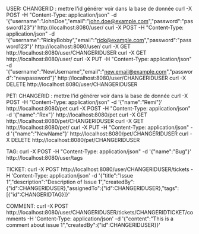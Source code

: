 USER:
CHANGERID : mettre l'id générer voir dans la base de donnée
curl -X POST -H "Content-Type: application/json" -d '{"username":"JohnDoe","email":"john.doe@example.com","password":"password123"}' http://localhost:8080/user/
curl -X POST -H "Content-Type: application/json" -d '{"username":"RickyBobby","email":"rick@example.com","password":"password123"}' http://localhost:8080/user/
curl -X GET http://localhost:8080/user/CHANGERIDUSER
curl -X GET http://localhost:8080/user/
curl -X PUT -H "Content-Type: application/json" -d '{"username":"NewUsername","email":"new.email@example.com","password":"newpassword"}' http://localhost:8080/user/CHANGERIDUSER
curl -X DELETE http://localhost:8080/user/CHANGERIDUSER

PET:
CHANGERID : mettre l'id générer voir dans la base de donnée
curl -X POST -H "Content-Type: application/json" -d '{"name":"Remi"}' http://localhost:8080/pet
curl -X POST -H "Content-Type: application/json" -d '{"name":"Rex"}' http://localhost:8080/pet
curl -X GET http://localhost:8080/pet/CHANGERIDUSER
curl -X GET http://localhost:8080/pet/
curl -X PUT -H "Content-Type: application/json" -d '{"name":"NewName"}' http://localhost:8080/pet/CHANGERIDUSER
curl -X DELETE http://localhost:8080/pet/CHANGERIDUSER

TAG:
curl -X POST -H "Content-Type: application/json" -d '{"name":"Bug"}' http://localhost:8080/user/tags

TICKET:
curl -X POST http://localhost:8080/user/CHANGERIDUSER/tickets -H 'Content-Type: application/json' -d '{"title":"Issue 1","description":"Description of Issue 1","createdBy":{"id":CHANGERIDUSER},"assignedTo":{"id":CHANGERIDUSER},"tags":[{"id":CHANGERIDTAG}]}'

COMMENT:
curl -X POST http://localhost:8080/user/CHANGERIDUSER/tickets/CHANGERIDTICKET/comments -H 'Content-Type: application/json' -d '{"content":"This is a comment about issue 1","createdBy":{"id":CHANGERIDUSER}}'
